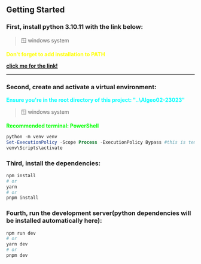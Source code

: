 ## Getting Started

### First, install python 3.10.11 with the link below:

> 🪟 windows system
<p style="font-weight: bold; color: yellow;">
  Don't forget to add installation to PATH
</p>

<a href="https://www.python.org/ftp/python/3.10.11/python-3.10.11-amd64.exe" style="font-weight: bold">click me for the link!</a>

<hr>

### Second, create and activate a virtual environment:

<p style="font-weight: bold; color: cyan;">
  Ensure you're in the root directory of this project: "..\Algeo02-23023"
</p>

> 🪟 windows system
<p style="font-weight: bold; color: lime;">
  Recommended terminal: PowerShell
</p>

``` powershell
python -m venv venv
Set-ExecutionPolicy -Scope Process -ExecutionPolicy Bypass #this is temporary
venv\Scripts\activate
```

### Third, install the dependencies:

```bash
npm install
# or
yarn
# or
pnpm install
```

### Fourth, run the development server(python dependencies will be installed automatically here):

```bash
npm run dev
# or
yarn dev
# or
pnpm dev
```